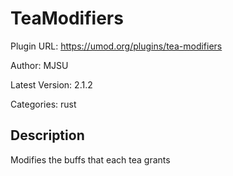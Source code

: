 # TeaModifiers

Plugin URL: https://umod.org/plugins/tea-modifiers

Author: MJSU

Latest Version: 2.1.2

Categories: rust

## Description

Modifies the buffs that each tea grants
